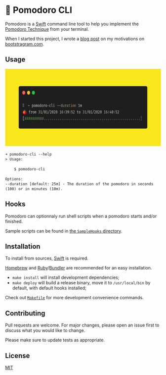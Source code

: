 # 🍅 Pomodoro CLI

Pomodoro is a [Swift](https://swift.org) command line tool to help you implement the [Pomodoro Technique](https://en.wikipedia.org/wiki/Pomodoro_Technique) from your terminal.

When I started this project, I wrote a [blog post][blog-post] on my motivations on [bootstragram.com][bootstragram].

## Usage

<div align="center">
  <img src="https://github.com/dirtyhenry/pomodoro-cli/blob/master/Resources/usage-carbon.png?raw=true" alt="pomodoro-cli usage example" width="673" height="250">
  </a>
</div>

```
➜ pomodoro-cli --help
> Usage:

    $ pomodoro-cli

Options:
--duration [default: 25m] - The duration of the pomodoro in seconds (100) or in minutes (10m).
```

## Hooks

Pomodoro can optionnaly run shell scripts when a pomodoro starts and/or finished.

Sample scripts can be found in [the `SampleHooks` directory](https://github.com/dirtyhenry/pomodoro-cli/blob/master/Resources/SampleHooks).

## Installation

To install from sources, [Swift](https://swift.org/getting-started/) is required.

[Homebrew](https://brew.sh/) and [Ruby](https://www.ruby-lang.org/fr/)/[Bundler](https://bundler.io) are recommended for an easy installation.

- `make install` will install development dependencies;
- `make deploy` will build a release binary, move it to `/usr/local/bin` by default, with default hooks installed;

Check out [`Makefile`](https://github.com/dirtyhenry/pomodoro-cli/blob/master/Makefile) for more development convenience commands.

## Contributing

Pull requests are welcome. For major changes, please open an issue first to discuss what you would like to change.

Please make sure to update tests as appropriate.

## License

[MIT](https://choosealicense.com/licenses/mit/)

[blog-post]: https://bootstragram.com/blog/swift-command-line-pomodoro/
[bootstragram]: https://bootstragram.com
